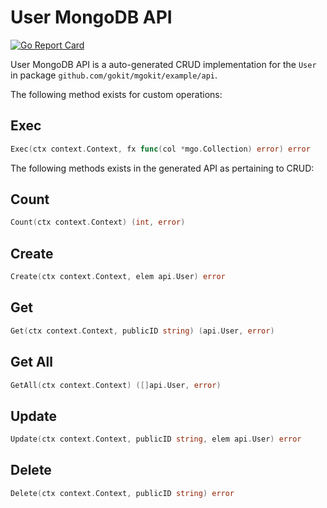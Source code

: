 User MongoDB API
===================================
[![Go Report Card](https://goreportcard.com/badge/github.com/gokit/mgokit/example/api/usermgo)](https://goreportcard.com/report/github.com/gokit/mgokit/example/api/usermgo)

User MongoDB API is a auto-generated CRUD implementation for the `User` in package `github.com/gokit/mgokit/example/api`.

The following method exists for custom operations:

## Exec

```go
Exec(ctx context.Context, fx func(col *mgo.Collection) error) error
```

The following methods exists in the generated API as pertaining to CRUD:

## Count

```go
Count(ctx context.Context) (int, error)
```

## Create

```go
Create(ctx context.Context, elem api.User) error
```

## Get

```go
Get(ctx context.Context, publicID string) (api.User, error)
```

## Get All

```go
GetAll(ctx context.Context) ([]api.User, error)
```

## Update

```go
Update(ctx context.Context, publicID string, elem api.User) error
```

## Delete

```go
Delete(ctx context.Context, publicID string) error
```